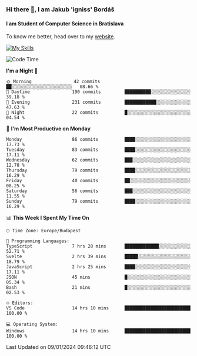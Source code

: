 ### Hi there 👋, I am Jakub 'igniss' Bordáš

#### I am Student of Computer Science in Bratislava
To know me better, head over to my [website](https://bordas.sk).

[![My Skills](https://skillicons.dev/icons?i=js,html,css,figma,svelte,java,kotlin,python,postgresql,typescript,nest,nodejs)](https://bordas.sk)


<!--START_SECTION:waka-->
![Code Time](http://img.shields.io/badge/Code%20Time-1%2C336%20hrs%2031%20mins-blue)

**I'm a Night 🦉** 

```text
🌞 Morning                42 commits          ██░░░░░░░░░░░░░░░░░░░░░░░   08.66 % 
🌆 Daytime                190 commits         ██████████░░░░░░░░░░░░░░░   39.18 % 
🌃 Evening                231 commits         ████████████░░░░░░░░░░░░░   47.63 % 
🌙 Night                  22 commits          █░░░░░░░░░░░░░░░░░░░░░░░░   04.54 % 
```
📅 **I'm Most Productive on Monday** 

```text
Monday                   86 commits          ████░░░░░░░░░░░░░░░░░░░░░   17.73 % 
Tuesday                  83 commits          ████░░░░░░░░░░░░░░░░░░░░░   17.11 % 
Wednesday                62 commits          ███░░░░░░░░░░░░░░░░░░░░░░   12.78 % 
Thursday                 79 commits          ████░░░░░░░░░░░░░░░░░░░░░   16.29 % 
Friday                   40 commits          ██░░░░░░░░░░░░░░░░░░░░░░░   08.25 % 
Saturday                 56 commits          ███░░░░░░░░░░░░░░░░░░░░░░   11.55 % 
Sunday                   79 commits          ████░░░░░░░░░░░░░░░░░░░░░   16.29 % 
```


📊 **This Week I Spent My Time On** 

```text
🕑︎ Time Zone: Europe/Budapest

💬 Programming Languages: 
TypeScript               7 hrs 28 mins       █████████████░░░░░░░░░░░░   52.71 % 
Svelte                   2 hrs 39 mins       █████░░░░░░░░░░░░░░░░░░░░   18.79 % 
JavaScript               2 hrs 25 mins       ████░░░░░░░░░░░░░░░░░░░░░   17.11 % 
JSON                     45 mins             █░░░░░░░░░░░░░░░░░░░░░░░░   05.34 % 
Bash                     21 mins             █░░░░░░░░░░░░░░░░░░░░░░░░   02.53 % 

🔥 Editors: 
VS Code                  14 hrs 10 mins      █████████████████████████   100.00 % 

💻 Operating System: 
Windows                  14 hrs 10 mins      █████████████████████████   100.00 % 
```


 Last Updated on 09/01/2024 09:46:12 UTC
<!--END_SECTION:waka-->
